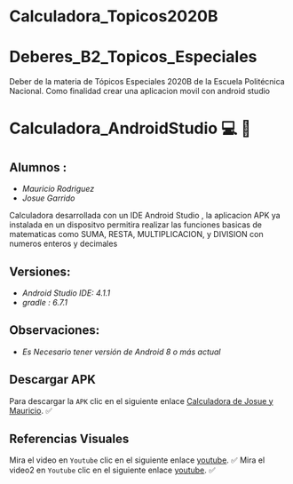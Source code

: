 # Calculadora_Topicos2020B

# Deberes_B2_Topicos_Especiales
Deber de la materia de Tópicos Especiales 2020B de la Escuela Politécnica Nacional. Como finalidad crear una aplicacion movil con android studio

# Calculadora_AndroidStudio :computer: :iphone:


## Alumnos : 
 
* *Mauricio Rodriguez*
* *Josue Garrido*


Calculadora desarrollada con un IDE Android Studio , la aplicacion APK ya instalada en un dispositvo permitira realizar las funciones basicas de matematicas como SUMA,
RESTA, MULTIPLICACION, y DIVISION con numeros enteros y decimales



## Versiones:

* *Android Studio IDE: 4.1.1*
* *gradle : 6.7.1*

## Observaciones:

* *Es Necesario tener versión de Android 8 o más actual*

## Descargar APK

Para descargar la `APK` clic en el siguiente enlace [Calculadora de Josue y Mauricio](https://github.com/mauryrodriguez/Calculadora_Topicos2020B/raw/master/app-debug.apk). :white_check_mark:

## Referencias Visuales

Mira el video en `Youtube` clic en el siguiente enlace [youtube](https://www.youtube.com/watch?v=shUMeK4cB58&feature=youtu.be). :white_check_mark:
Mira el video2 en `Youtube` clic en el siguiente enlace [youtube](https://www.youtube.com/watch?v=EOG-68B1e7I&feature=youtu.be). :white_check_mark:
